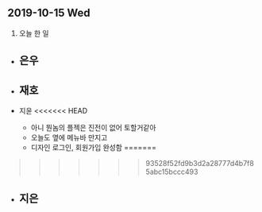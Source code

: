 ## 2019-10-15 Wed

1. 오늘 한 일
- 은우
  - 

- 재호
  - 

- 지윤
<<<<<<< HEAD
  - 아니 뭔놈의 플젝은 진전이 없어 토할거같아
  - 오늘도 옆에 메뉴바 만지고
  - 디자인 로그인, 회원가입 완성함
=======
 
>>>>>>> 93528f52fd9b3d2a28777d4b7f85abc15bccc493

- 지은
  - 